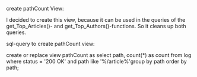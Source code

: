 

create pathCount View:

I decided to create this view, because it can be used in the queries of the get_Top_Articles()- and get_Top_Authors()-functions. So it cleans up both queries.

sql-query to create pathCount view:

 create or replace view pathCount as select path, count(*) as count from log where status = '200 OK' and path like '%/article%'group by path order by path;